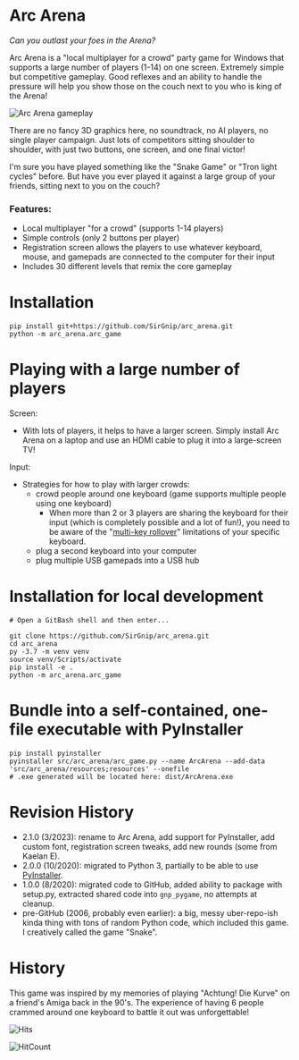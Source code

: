 # Arc Arena

*Can you outlast your foes in the Arena?*

Arc Arena is a "local multiplayer for a crowd" party game for Windows that supports a large number
of players (1-14) on one screen. Extremely simple but competitive gameplay. Good reflexes and an
ability to handle the pressure will help you show those on the couch next to you who is king of
the Arena!

![Arc Arena gameplay](https://sirgnip.github.io/repo/arc_arena/arc_arena_gameplay_15fps_40pct.gif)

There are no fancy 3D graphics here, no soundtrack, no AI players, no single player campaign. Just
lots of competitors sitting shoulder to shoulder, with just two buttons, one screen, and one final
victor!

I'm sure you have played something like the "Snake Game" or "Tron light cycles" before. But have
you ever played it against a large group of your friends, sitting next to you on the couch?

### Features:

- Local multiplayer "for a crowd" (supports 1-14 players)
- Simple controls (only 2 buttons per player)
- Registration screen allows the players to use whatever keyboard, mouse, and gamepads are connected to the computer for their input
- Includes 30 different levels that remix the core gameplay

# Installation

    pip install git+https://github.com/SirGnip/arc_arena.git
    python -m arc_arena.arc_game

# Playing with a large number of players

Screen:

- With lots of players, it helps to have a larger screen. Simply install Arc Arena on a laptop and use an HDMI cable to plug it into a large-screen TV!

Input:

- Strategies for how to play with larger crowds:
    - crowd people around one keyboard (game supports multiple people using one keyboard)
        - When more than 2 or 3 players are sharing the keyboard for their input (which is completely possible and a lot of fun!), you need to be aware of the "[multi-key rollover](https://en.wikipedia.org/wiki/Rollover_(key)#Multi-key_rollover)" limitations of your specific keyboard.
    - plug a second keyboard into your computer
    - plug multiple USB gamepads into a USB hub

# Installation for local development

    # Open a GitBash shell and then enter...
    
    git clone https://github.com/SirGnip/arc_arena.git
    cd arc_arena
    py -3.7 -m venv venv
    source venv/Scripts/activate
    pip install -e .
    python -m arc_arena.arc_game


# Bundle into a self-contained, one-file executable with PyInstaller

    pip install pyinstaller
    pyinstaller src/arc_arena/arc_game.py --name ArcArena --add-data 'src/arc_arena/resources;resources' --onefile
    # .exe generated will be located here: dist/ArcArena.exe

# Revision History

- 2.1.0 (3/2023): rename to Arc Arena, add support for PyInstaller, add custom font, registration screen tweaks, add new rounds (some from Kaelan E).
- 2.0.0 (10/2020): migrated to Python 3, partially to be able to use [PyInstaller](https://www.pyinstaller.org/).
- 1.0.0 (8/2020): migrated code to GitHub, added ability to package with setup.py, extracted shared code into `gnp_pygame`, no attempts at cleanup.
- pre-GitHub (2006, probably even earlier): a big, messy uber-repo-ish kinda thing with tons of random Python code, which included this game. I creatively called the game "Snake".

# History

This game was inspired by my memories of playing "Achtung! Die Kurve" on a friend's Amiga back in the 90's. The experience of having 6 people crammed around one keyboard to battle it out was unforgettable!

![Hits](https://hitcounter.pythonanywhere.com/count/tag.svg?url=https%3A%2F%2Fgithub.com%2FSirGnip%2Farc_arena)

![HitCount](http://hits.dwyl.com/SirGnip/arc_arena.svg)
